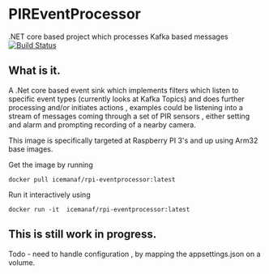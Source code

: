 # PIREventProcessor
.NET core based project which processes Kafka based messages
[![Build Status](https://travis-ci.com/icemanaf/PIREventProcessor.svg?branch=master)](https://travis-ci.com/icemanaf/PIREventProcessor)

## What is it.
A .Net core based event sink which implements filters which listen to specific event types (currently looks at Kafka Topics) and does further processing and/or initiates actions , examples could be listening into a stream of messages coming through a set of PIR sensors , either setting and alarm and prompting recording of a nearby camera.

This image is specifically targeted at Raspberry PI 3's and up using Arm32 base images.

Get the image by running 
```
docker pull icemanaf/rpi-eventprocessor:latest
```
Run it interactively using
```
docker run -it  icemanaf/rpi-eventprocessor:latest
```
## This is still work in progress.
Todo - need to handle configuration , by mapping the appsettings.json on a volume. 
